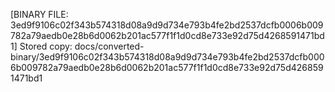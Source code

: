 [BINARY FILE: 3ed9f9106c02f343b574318d08a9d9d734e793b4fe2bd2537dcfb0006b009782a79aedb0e28b6d0062b201ac577f1f1d0cd8e733e92d75d4268591471bd1]
Stored copy: docs/converted-binary/3ed9f9106c02f343b574318d08a9d9d734e793b4fe2bd2537dcfb0006b009782a79aedb0e28b6d0062b201ac577f1f1d0cd8e733e92d75d4268591471bd1
